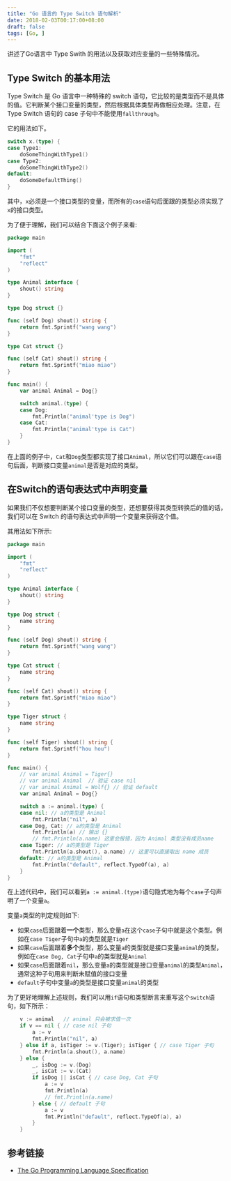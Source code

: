 ```yaml
---
title: "Go 语言的 Type Switch 语句解析"
date: 2018-02-03T00:17:00+08:00
draft: false
tags: [Go, ]
---
```


讲述了Go语言中 Type Swith 的用法以及获取对应变量的一些特殊情况。
<!--more-->

## Type Switch 的基本用法

Type Switch 是 Go 语言中一种特殊的 switch 语句，它比较的是类型而不是具体的值。它判断某个接口变量的类型，然后根据具体类型再做相应处理。注意，在 Type Switch 语句的 case 子句中不能使用`fallthrough`。

它的用法如下。

```go
switch x.(type) {
case Type1:
	doSomeThingWithType1()
case Type2:
	doSomeThingWithType2()
default:
	doSomeDefaultThing()
}
```

其中，`x`必须是一个接口类型的变量，而所有的`case`语句后面跟的类型必须实现了`x`的接口类型。

为了便于理解，我们可以结合下面这个例子来看:

```go
package main

import (
    "fmt"
    "reflect"
)

type Animal interface {
    shout() string
}

type Dog struct {}

func (self Dog) shout() string {
    return fmt.Sprintf("wang wang")
}

type Cat struct {}

func (self Cat) shout() string {
    return fmt.Sprintf("miao miao")
}

func main() {
    var animal Animal = Dog{}

    switch animal.(type) {
    case Dog:
        fmt.Println("animal'type is Dog")
    case Cat:
        fmt.Println("animal'type is Cat")
    }
}
```

在上面的例子中，`Cat`和`Dog`类型都实现了接口`Animal`，所以它们可以跟在`case`语句后面，判断接口变量`animal`是否是对应的类型。


## 在Switch的语句表达式中声明变量

如果我们不仅想要判断某个接口变量的类型，还想要获得其类型转换后的值的话，我们可以在 Switch 的语句表达式中声明一个变量来获得这个值。

其用法如下所示:

```go
package main

import (
	"fmt"
	"reflect"
)

type Animal interface {
	shout() string
}

type Dog struct {
	name string
}

func (self Dog) shout() string {
	return fmt.Sprintf("wang wang")
}

type Cat struct {
	name string
}

func (self Cat) shout() string {
	return fmt.Sprintf("miao miao")
}

type Tiger struct {
	name string
}

func (self Tiger) shout() string {
	return fmt.Sprintf("hou hou")
}

func main() {
	// var animal Animal = Tiger{}
	// var animal Animal  // 验证 case nil
	// var animal Animal = Wolf{} // 验证 default
	var animal Animal = Dog{}

	switch a := animal.(type) {
	case nil: // a的类型是 Animal
		fmt.Println("nil", a)
	case Dog, Cat: // a的类型是 Animal
		fmt.Println(a) // 输出 {}
		// fmt.Println(a.name) 这里会报错，因为 Animal 类型没有成员name
	case Tiger: // a的类型是 Tiger
		fmt.Println(a.shout(), a.name) // 这里可以直接取出 name 成员
	default: // a的类型是 Animal
		fmt.Println("default", reflect.TypeOf(a), a)
	}
}
```

在上述代码中，我们可以看到`a := animal.(type)`语句隐式地为每个`case`子句声明了一个变量`a`。

变量`a`类型的判定规则如下:

+ 如果`case`后面跟着**一个**类型，那么变量`a`在这个`case`子句中就是这个类型。例如在`case Tiger`子句中`a`的类型就是`Tiger`
+ 如果`case`后面跟着**多个**类型，那么变量`a`的类型就是接口变量`animal`的类型，例如在`case Dog, Cat`子句中`a`的类型就是`Animal`
+ 如果`case`后面跟着`nil`，那么变量`a`的类型就是接口变量`animal`的类型`Animal`，通常这种子句用来判断未赋值的接口变量
+ `default`子句中变量`a`的类型是接口变量`animal`的类型

为了更好地理解上述规则，我们可以用`if`语句和类型断言来重写这个`switch`语句，如下所示：

```go
	v := animal   // animal 只会被求值一次
	if v == nil { // case nil 子句
		a := v
		fmt.Println("nil", a)
	} else if a, isTiger := v.(Tiger); isTiger { // case Tiger 子句
		fmt.Println(a.shout(), a.name)
	} else {
		_, isDog := v.(Dog)
		_, isCat := v.(Cat)
		if isDog || isCat { // case Dog, Cat 子句
			a := v
			fmt.Println(a)
			// fmt.Println(a.name)
		} else { // default 子句
			a := v
			fmt.Println("default", reflect.TypeOf(a), a)
		}
	}
```

## 参考链接

+ [The Go Programming Language Specification](https://golang.org/ref/spec#Type_switches)
